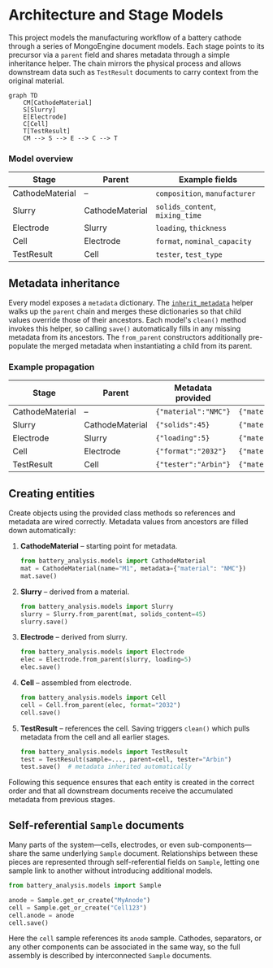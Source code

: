 # Architecture and Stage Models

This project models the manufacturing workflow of a battery cathode through a
series of MongoEngine document models. Each stage points to its precursor via a
`parent` field and shares metadata through a simple inheritance helper. The
chain mirrors the physical process and allows downstream data such as
`TestResult` documents to carry context from the original material.

```mermaid
graph TD
    CM[CathodeMaterial]
    S[Slurry]
    E[Electrode]
    C[Cell]
    T[TestResult]
    CM --> S --> E --> C --> T
```

### Model overview

| Stage           | Parent          | Example fields                      |
|-----------------|-----------------|-------------------------------------|
| CathodeMaterial | –               | `composition`, `manufacturer`       |
| Slurry          | CathodeMaterial | `solids_content`, `mixing_time`     |
| Electrode       | Slurry          | `loading`, `thickness`              |
| Cell            | Electrode       | `format`, `nominal_capacity`        |
| TestResult      | Cell            | `tester`, `test_type`               |

## Metadata inheritance

Every model exposes a `metadata` dictionary. The
[`inherit_metadata`](../Python_Codes/BLeifer_Battery_Analysis/battery_analysis/models/stages.py)
helper walks up the `parent` chain and merges these dictionaries so that child
values override those of their ancestors. Each model's `clean()` method invokes
this helper, so calling `save()` automatically fills in any missing metadata
from its ancestors. The `from_parent` constructors additionally pre-populate the
merged metadata when instantiating a child from its parent.

### Example propagation

| Stage            | Parent          | Metadata provided                    | Result after inheritance                                       |
|------------------|-----------------|--------------------------------------|----------------------------------------------------------------|
| CathodeMaterial  | –               | `{"material":"NMC"}`              | `{"material":"NMC"}`                                       |
| Slurry           | CathodeMaterial | `{"solids":45}`                   | `{"material":"NMC","solids":45}`                        |
| Electrode        | Slurry          | `{"loading":5}`                   | `{"material":"NMC","solids":45,"loading":5}`         |
| Cell             | Electrode       | `{"format":"2032"}`              | `{"material":"NMC","solids":45,"loading":5,"format":"2032"}` |
| TestResult       | Cell            | `{"tester":"Arbin"}`             | `{"material":"NMC","solids":45,"loading":5,"format":"2032","tester":"Arbin"}` |

## Creating entities

Create objects using the provided class methods so references and metadata are
wired correctly. Metadata values from ancestors are filled down automatically:

1. **CathodeMaterial** – starting point for metadata.
   ```python
   from battery_analysis.models import CathodeMaterial
   mat = CathodeMaterial(name="M1", metadata={"material": "NMC"})
   mat.save()
   ```
2. **Slurry** – derived from a material.
   ```python
   from battery_analysis.models import Slurry
   slurry = Slurry.from_parent(mat, solids_content=45)
   slurry.save()
   ```
3. **Electrode** – derived from slurry.
   ```python
   from battery_analysis.models import Electrode
   elec = Electrode.from_parent(slurry, loading=5)
   elec.save()
   ```
4. **Cell** – assembled from electrode.
   ```python
   from battery_analysis.models import Cell
   cell = Cell.from_parent(elec, format="2032")
   cell.save()
   ```
5. **TestResult** – references the cell. Saving triggers `clean()` which
   pulls metadata from the cell and all earlier stages.
   ```python
   from battery_analysis.models import TestResult
   test = TestResult(sample=..., parent=cell, tester="Arbin")
   test.save()  # metadata inherited automatically
   ```

Following this sequence ensures that each entity is created in the correct
order and that all downstream documents receive the accumulated metadata from
previous stages.

## Self-referential `Sample` documents

Many parts of the system—cells, electrodes, or even sub-components—share the
same underlying `Sample` document. Relationships between these pieces are
represented through self-referential fields on `Sample`, letting one sample link
to another without introducing additional models.

```python
from battery_analysis.models import Sample

anode = Sample.get_or_create("MyAnode")
cell = Sample.get_or_create("Cell123")
cell.anode = anode
cell.save()
```

Here the `cell` sample references its `anode` sample. Cathodes, separators, or
any other components can be associated in the same way, so the full assembly is
described by interconnected `Sample` documents.
